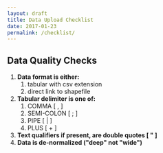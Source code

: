 ```yaml
---
layout: draft
title: Data Upload Checklist
date: 2017-01-23
permalink: /checklist/
---
```


## Data Quality Checks

1. **Data format is either:**
    1. tabular with csv extension
    1. direct link to shapefile
1. **Tabular delimiter is one of:**
    1. COMMA [ , ]
    1. SEMI-COLON [ ; ]
    1. PIPE [ \| ]
    1. PLUS [ + ]
1. **Text qualifiers if present, are double quotes [ " ]**
1. **Data is de-normalized ("deep" not "wide")**
